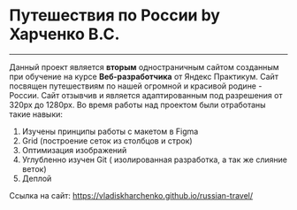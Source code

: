 # Путешествия по России by Харченко В.С.
------
Данный проект является **вторым** одностраничным сайтом созданным при обучение на курсе **Веб-разработчика** от Яндекс Практикум.
Сайт посвящен путешествиям по нашей огромной и красивой родине - России.
Сайт отзывчив и является адаптированным под разрешения от 320px до 1280px.
Во время работы над проектом были отработаны такие навыки:
1. Изучены принципы работы с макетом в Figma
2. Grid (построение сеток из столбцов и строк)
3. Оптимизация изображений
4. Углубленно изучен Git ( изолированная разработка, а так же слияние веток)
5. Деплой

Ссылка на сайт: https://vladiskharchenko.github.io/russian-travel/
